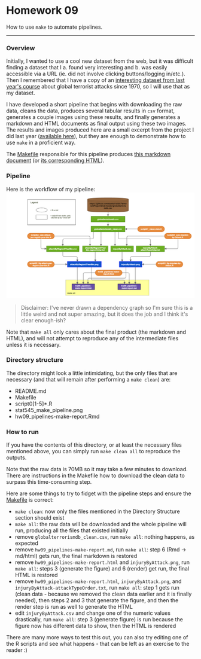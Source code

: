 # Homework 09

How to use `make` to automate pipelines.  
  
--- 

### Overview
Initially, I wanted to use a cool new dataset from the web, but it was difficult finding a dataset that I a. found very interesting and b. was easily accessible via a URL (ie. did not involve clicking buttons/logging in/etc.).  Then I remembered that I have a copy of an [interesting dataset from last year's course](../../terrorism-project/globalterrorismdb.csv) about global terrorist attacks since 1970, so I will use that as my dataset.  

I have developed a short pipeline that begins with downloading the raw data, cleans the data, produces several tabular results in `csv` format, generates a couple images using these results, and finally generates a markdown and HTML documents as final output using these two images.  The results and images produced here are a small excerpt from the project I did last year ([available
here](../../terrorism-project)), but they are enough to demonstrate how to use `make` in a proficient way.

The [Makefile](./Makefile) responsible for this pipeline produces [this markdown document](./hw09_pipelines-make-report.md) (or [its corresponding HTML](./hw09_pipelines-make-report.html)).

### Pipeline
Here is the workflow of my pipeline:  
![*Fig. 1* Pipeline flowchart](stat545_make_pipeline.png)  
> Disclaimer: I've never drawn a dependency graph so I'm sure this is a little weird and not super amazing, but it does the job and I think it's clear enough-ish?  

Note that `make all` only cares about the final product (the markdown and HTML), and will not attempt to reproduce any of the intermediate files unless it is necessary.  


### Directory structure
The directory might look a little intimidating, but the only files that are necessary (and that will remain after performing a `make clean`) are:    

- README.md  
- Makefile  
- script0[1-5]*.R  
- stat545_make_pipeline.png  
- hw09_pipelines-make-report.Rmd  


### How to run
If you have the contents of this directory, or at least the necessary files mentioned above, you can simply run `make clean all` to reproduce the outputs.  

Note that the raw data is 70MB so it may take a few minutes to download.  There are instructions in the Makefile how to download the clean data to surpass this time-consuming step.

Here are some things to try to fidget with the pipeline steps and ensure the [Makefile](./Makefile) is correct:

- `make clean`: now only the files mentioned in the Directory Structure section should exist  
- `make all`: the raw data will be downloaded and the whole pipeline will run, producing all the files that existed initially  
- remove `globalterrorismdb_clean.csv`, run `make all`: nothing happens, as expected
- remove `hw09_pipelines-make-report.md`, run `make all`: step 6 (Rmd -> md/html) gets run, the final markdown is restored
- remove `hw09_pipelines-make-report.html` and `injuryByAttack.png`, run `make all`: steps 3 (generate the figure) and 6 (render) get run, the final HTML is restored
- remove `hw09_pipelines-make-report.html`, `injuryByAttack.png`, and `injuryByAttack-attackTypeOrder.txt`, run `make all`: step 1 gets run (clean data - because we removed the clean data earlier and it is finally needed), then steps 2 and 3 that generate the figure, and then the render step is run as well to generate the HTML
- edit `injuryByAttack.csv` and change one of the numeric values drastically, run `make all`: step 3 (generate figure) is run because the figure now has different data to show, then the HTML is rendered

There are many more ways to test this out, you can also try editing one of the R scripts and see what happens - that can be left as an exercise to the reader :)